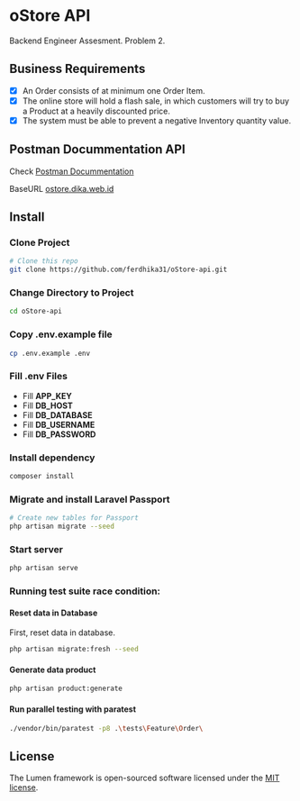# oStore API

Backend Engineer Assesment. Problem 2.

## Business Requirements

- [x] An Order consists of at minimum one Order Item.
- [x] The online store will hold a flash sale, in which customers will try to buy a Product at a heavily discounted price.
- [x] The system must be able to prevent a negative Inventory quantity value.

## Postman Docummentation API

Check [Postman Docummentation](https://documenter.getpostman.com/view/12023164/TVmS8awr) 

BaseURL [ostore.dika.web.id](http://ostore.dika.web.id) 


## Install

### Clone Project
```bash
# Clone this repo
git clone https://github.com/ferdhika31/oStore-api.git
```

### Change Directory to Project
```bash
cd oStore-api
```

### Copy .env.example file
```bash
cp .env.example .env
```

### Fill .env Files

- Fill **APP_KEY**
- Fill **DB_HOST**
- Fill **DB_DATABASE**
- Fill **DB_USERNAME**
- Fill **DB_PASSWORD**

### Install dependency

```bash
composer install
```

### Migrate and install Laravel Passport

```bash
# Create new tables for Passport
php artisan migrate --seed
```

### Start server
```bash
php artisan serve
```

### Running test suite race condition:

#### Reset data in Database
First, reset data in database.
```bash
php artisan migrate:fresh --seed
```

#### Generate data product
```bash
php artisan product:generate
```

#### Run parallel testing with paratest
```bash
./vendor/bin/paratest -p8 .\tests\Feature\Order\
```

## License

The Lumen framework is open-sourced software licensed under the [MIT license](https://opensource.org/licenses/MIT).